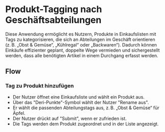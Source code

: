 # Produkt-Tagging nach Geschäftsabteilungen
Diese Anwendung ermöglicht es Nutzern, Produkte in Einkaufslisten mit Tags zu kategorisieren, die sich an Abteilungen im Geschäft orientieren 
(z. B. „Obst & Gemüse“, „Kühlregal“ oder „Backwaren“). Dadurch können Einkäufe effizienter geplant, doppelte Wege vermieden und sichergestellt werden, dass alle benötigten Artikel in einem Durchgang erfasst werden.

## Flow
### Tag zu Produkt hinzufügen
- Der Nutzer öffnet eine Einkaufsliste und wählt ein Produkt aus.
- Über das "Deri-Punkte"-Symbol wählt der Nutzer "Rename aus".
- Er wählt die passenden Abteilungstags aus, z. B. „Obst & Gemüse“ für Äpfel.
- Der Nutzer drückt auf "Submit", wenn er zufrieden ist.
- Die Tags werden dem Produkt zugeordnet und in der Liste angezeigt.
